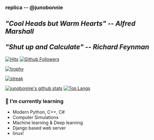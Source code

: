 ### replica -- @junobonnie

## ***"Cool Heads but Warm Hearts" -- Alfred Marshall<br><br>"Shut up and Calculate" -- Richard Feynman***

[![Hits](https://hits.seeyoufarm.com/api/count/incr/badge.svg?url=https%3A%2F%2Fgithub.com%2Fjunobonnie)](https://github.com/junobonnie)
[![Github Followers](https://img.shields.io/github/followers/junobonnie?color=06d6a0&label=Github%20Followers&style=for-the-badge)](https://github.com/junobonnie?tab=followers)

[![trophy](https://github-profile-trophy.vercel.app/?username=junobonnie&theme=chalk&row=2&column=5)](https://github.com/ryo-ma/github-profile-trophy)

[![streak](https://github-readme-streak-stats.herokuapp.com/?user=junobonnie&theme=calm)](https://github.com/junobonnie)

[![junobonnie's github stats](https://github-readme-stats.vercel.app/api?username=junobonnie&show_icons=true&theme=dracula)](https://github.com/junobonnie)
[![Top Langs](https://github-readme-stats.vercel.app/api/top-langs/?username=junobonnie&layout=compact&langs_count=8&theme=dracula)](https://github.com/junobonnie)

### 🌱 I’m currently learning
- Modern Python, C++, C#
- Computer Simulations
- Machine learning & Deep learning
- Django based web server
- linux!
